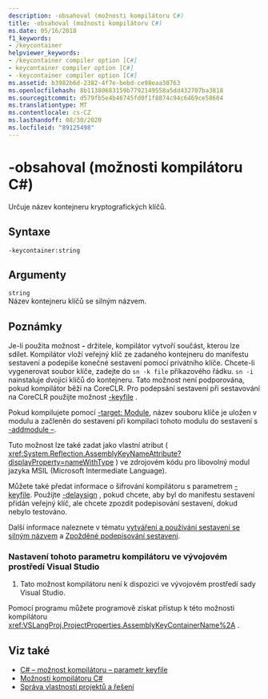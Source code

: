 ```yaml
---
description: -obsahoval (možnosti kompilátoru C#)
title: -obsahoval (možnosti kompilátoru C#)
ms.date: 05/16/2018
f1_keywords:
- /keycontainer
helpviewer_keywords:
- /keycontainer compiler option [C#]
- keycontainer compiler option [C#]
- -keycontainer compiler option [C#]
ms.assetid: b3982b6d-2382-4f7e-bebd-ce98eaa30763
ms.openlocfilehash: 8b11380683159b7792149558a5dd432707ba3818
ms.sourcegitcommit: d579fb5e4b46745fd0f1f8874c94c6469ce58604
ms.translationtype: MT
ms.contentlocale: cs-CZ
ms.lasthandoff: 08/30/2020
ms.locfileid: "89125498"
---
```

# <a name="-keycontainer-c-compiler-options"></a>-obsahoval (možnosti kompilátoru C#)
Určuje název kontejneru kryptografických klíčů.  
  
## <a name="syntax"></a>Syntaxe  
  
```console  
-keycontainer:string  
```  
  
## <a name="arguments"></a>Argumenty  
 `string`  
 Název kontejneru klíčů se silným názvem.  
  
## <a name="remarks"></a>Poznámky  
 Je-li použita možnost **-** držitele, kompilátor vytvoří součást, kterou lze sdílet. Kompilátor vloží veřejný klíč ze zadaného kontejneru do manifestu sestavení a podepíše konečné sestavení pomocí privátního klíče. Chcete-li vygenerovat soubor klíče, zadejte do `sn -k file` příkazového řádku. `sn -i` nainstaluje dvojici klíčů do kontejneru. Tato možnost není podporována, pokud kompilátor běží na CoreCLR. Pro podepsání sestavení při sestavování na CoreCLR použijte možnost [-keyfile](keyfile-compiler-option.md) .
  
 Pokud kompilujete pomocí [-target: Module](./target-module-compiler-option.md), název souboru klíče je uložen v modulu a začleněn do sestavení při kompilaci tohoto modulu do sestavení s [-addmodule –](./addmodule-compiler-option.md).  
  
 Tuto možnost lze také zadat jako vlastní atribut ( <xref:System.Reflection.AssemblyKeyNameAttribute?displayProperty=nameWithType> ) ve zdrojovém kódu pro libovolný modul jazyka MSIL (Microsoft Intermediate Language).  
  
 Můžete také předat informace o šifrování kompilátoru s parametrem [-keyfile](./keyfile-compiler-option.md). Použijte [-delaysign](./delaysign-compiler-option.md) , pokud chcete, aby byl do manifestu sestavení přidán veřejný klíč, ale chcete zpozdit podepisování sestavení, dokud nebylo testováno.  
  
 Další informace naleznete v tématu [vytváření a používání sestavení se silným názvem](../../../standard/assembly/create-use-strong-named.md) a [Zpožděné podepisování sestavení](../../../standard/assembly/delay-sign.md).  
  
### <a name="to-set-this-compiler-option-in-the-visual-studio-development-environment"></a>Nastavení tohoto parametru kompilátoru ve vývojovém prostředí Visual Studio  
  
1. Tato možnost kompilátoru není k dispozici ve vývojovém prostředí sady Visual Studio.  
  
 Pomocí programu můžete programově získat přístup k této možnosti kompilátoru <xref:VSLangProj.ProjectProperties.AssemblyKeyContainerName%2A> .  
  
## <a name="see-also"></a>Viz také

- [C# – možnost kompilátoru – parametr keyfile](keyfile-compiler-option.md)
- [Možnosti kompilátoru C#](index.md)
- [Správa vlastností projektů a řešení](/visualstudio/ide/managing-project-and-solution-properties)
